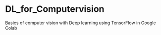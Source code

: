 # DL_for_Computervision
Basics of computer vision with Deep learning using TensorFlow in Google Colab
